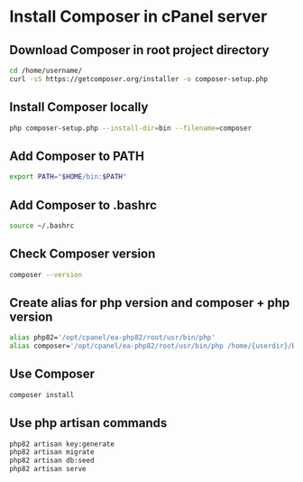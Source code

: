 # Install Composer in cPanel server

## Download Composer in root project directory

```bash
cd /home/username/
curl -sS https://getcomposer.org/installer -o composer-setup.php
```

## Install Composer locally

```bash
php composer-setup.php --install-dir=bin --filename=composer
```

## Add Composer to PATH

```bash
export PATH="$HOME/bin:$PATH"
```

## Add Composer to .bashrc

```bash
source ~/.bashrc
```

## Check Composer version

```bash
composer --version
```

## Create alias for php version and composer + php version

```bash
alias php82='/opt/cpanel/ea-php82/root/usr/bin/php'
alias composer='/opt/cpanel/ea-php82/root/usr/bin/php /home/{userdir}/bin/composer'
```

## Use Composer

```bash
composer install
```

## Use php artisan commands

```bash
php82 artisan key:generate
php82 artisan migrate
php82 artisan db:seed
php82 artisan serve
```